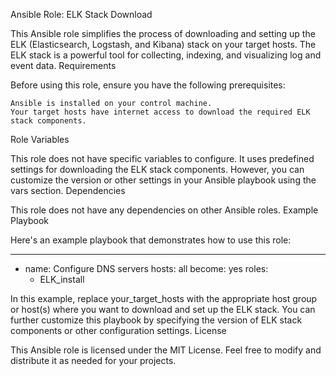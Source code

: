 Ansible Role: ELK Stack Download

This Ansible role simplifies the process of downloading and setting up the ELK (Elasticsearch, Logstash, and Kibana) stack on your target hosts. The ELK stack is a powerful tool for collecting, indexing, and visualizing log and event data.
Requirements

Before using this role, ensure you have the following prerequisites:

    Ansible is installed on your control machine.
    Your target hosts have internet access to download the required ELK stack components.

Role Variables

This role does not have specific variables to configure. It uses predefined settings for downloading the ELK stack components. However, you can customize the version or other settings in your Ansible playbook using the vars section.
Dependencies

This role does not have any dependencies on other Ansible roles.
Example Playbook

Here's an example playbook that demonstrates how to use this role:


---
- name: Configure DNS servers
  hosts: all
  become: yes
  roles:
    - ELK_install

In this example, replace your_target_hosts with the appropriate host group or host(s) where you want to download and set up the ELK stack. You can further customize this playbook by specifying the version of ELK stack components or other configuration settings.
License

This Ansible role is licensed under the MIT License. Feel free to modify and distribute it as needed for your projects.
